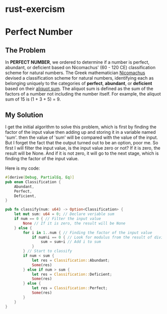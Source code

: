 # rust-exercism
# Perfect Number
## The Problem
In **PERFECT NUMBER**, we ordered to determine if a number is perfect, abundant, or deficient based on Nicomachus' (60 - 120 CE) classification scheme for natural numbers. The Greek mathematician [Nicomachus](https://en.wikipedia.org/wiki/Nicomachus) devised a classification scheme for natural numbers, identifying each as belonging uniquely to the categories of **perfect**, **abundant**, or **deficient** based on their [aliquot sum](https://en.wikipedia.org/wiki/Aliquot_sum). The aliquot sum is defined as the sum of the factors of a number not including the number itself. For example, the aliquot sum of 15 is (1 + 3 + 5) = 9.

## My Solution
I get the initial algorithm to solve this problem, which is first by finding the factor of the input value then adding up and storing it in a variable named 'sum'. then the value of 'sum' will be compared with the value of the input. But I forget the fact that the output turned out to be an option, poor me. So first I will filter the input value, is the input value zero or not? If it is zero, the result will be None. And if it is not zero, it will go to the next stage, which is finding the factor of the input value.

Here is my code:
```rust
#[derive(Debug, PartialEq, Eq)]
pub enum Classification {
    Abundant,
    Perfect,
    Deficient,
}

pub fn classify(num: u64) -> Option<Classification> {
    let mut sum: u64 = 0; // Declare veriable sum
    if num == 0 { // Filter the input value
        None // If it is zero, the result will be None
    } else {
        for i in 1..num { // Finding the factor of the input value
            if num%i == 0 { // Look for modulus from the result of division num with i
                sum = sum+i // Add i to sum
            }
        } // Start to classify
        if num < sum {
            let res = Classification::Abundant;
            Some(res)
        } else if num > sum {
            let res = Classification::Deficient;
            Some(res)
        } else {
            let res = Classification::Perfect;
            Some(res)
        }
    }
}
  ```
